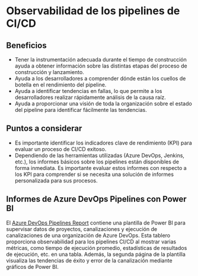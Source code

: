# Observabilidad de los pipelines de CI/CD

## Beneficios

- Tener la instrumentación adecuada durante el tiempo de construcción ayuda a obtener información sobre las distintas etapas del proceso de construcción y lanzamiento.
- Ayuda a los desarrolladores a comprender dónde están los cuellos de botella en el rendimiento del pipeline.
- Ayuda a identificar tendencias en fallas, lo que permite a los desarrolladores realizar rápidamente análisis de la causa raíz.
- Ayuda a proporcionar una visión de toda la organización sobre el estado del pipeline para identificar fácilmente las tendencias.

## Puntos a considerar

- Es importante identificar los indicadores clave de rendimiento (KPI) para evaluar un proceso de CI/CD exitoso.
- Dependiendo de las herramientas utilizadas (Azure DevOps, Jenkins, etc.), los informes básicos sobre los pipelines están disponibles de forma inmediata. Es importante evaluar estos informes con respecto a los KPI para comprender si se necesita una solución de informes personalizada para sus procesos.

## Informes de Azure DevOps Pipelines con Power BI

El [Azure DevOps Pipelines Report](https://github.com/Azure-Samples/powerbi-pipeline-report) contiene una plantilla de Power BI para supervisar datos de proyectos, canalizaciones y ejecución de canalizaciones de una organización de Azure DevOps.
Esta tablero proporciona observabilidad para los pipelines CI/CD al mostrar varias métricas, como tiempo de ejecución promedio, estadísticas de resultados de ejecución, etc. en una tabla. Además, la segunda página de la plantilla visualiza las tendencias de éxito y error de la canalización mediante gráficos de Power BI.
